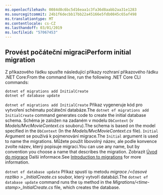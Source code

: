 ```yaml
---
ms.openlocfilehash: 0084d8c6bc5d16eaa1c3fa36d8aabb2aa31e1283
ms.sourcegitcommit: 24b1f6decbb17bb22a45166e5fdb0845c65af498
ms.translationtype: MT
ms.contentlocale: cs-CZ
ms.lasthandoff: 03/01/2019
ms.locfileid: "57067453"
---
```

<a name="cli"></a>
## <a name="perform-initial-migration"></a><span data-ttu-id="532f1-101">Provést počáteční migraci</span><span class="sxs-lookup"><span data-stu-id="532f1-101">Perform initial migration</span></span>

<span data-ttu-id="532f1-102">Z příkazového řádku spusťte následující příkazy rozhraní příkazového řádku .NET Core:</span><span class="sxs-lookup"><span data-stu-id="532f1-102">From the command line, run the following .NET Core CLI commands:</span></span>

```console
dotnet ef migrations add InitialCreate
dotnet ef database update
```

<span data-ttu-id="532f1-103">`dotnet ef migrations add InitialCreate` Příkaz vygeneruje kód pro vytvoření schématu počáteční databáze.</span><span class="sxs-lookup"><span data-stu-id="532f1-103">The `dotnet ef migrations add InitialCreate` command generates code to create the initial database schema.</span></span> <span data-ttu-id="532f1-104">Schéma je založen na zadaném v modelu `DbContext` (v *Models/MvcMovieContext.cs* souboru).</span><span class="sxs-lookup"><span data-stu-id="532f1-104">The schema is based on the model specified in the `DbContext` (In the *Models/MvcMovieContext.cs* file).</span></span> <span data-ttu-id="532f1-105">`Initial` Argument se používá k pojmenování migrace.</span><span class="sxs-lookup"><span data-stu-id="532f1-105">The `Initial` argument is used to name the migrations.</span></span> <span data-ttu-id="532f1-106">Můžete použít libovolný název, ale podle konvence zvolte název, který popisuje migraci.</span><span class="sxs-lookup"><span data-stu-id="532f1-106">You can use any name, but by convention you choose a name that describes the migration.</span></span> <span data-ttu-id="532f1-107">Zobrazit [Úvod do migrace](xref:data/ef-mvc/migrations#introduction-to-migrations) Další informace.</span><span class="sxs-lookup"><span data-stu-id="532f1-107">See [Introduction to migrations](xref:data/ef-mvc/migrations#introduction-to-migrations) for more information.</span></span>

<span data-ttu-id="532f1-108">`dotnet ef database update` Příkaz spustí `Up` metodu *migrace /\<časové razítko > _InitialCreate.cs* soubor, který vytvoří databázi.</span><span class="sxs-lookup"><span data-stu-id="532f1-108">The `dotnet ef database update` command runs the `Up` method in the *Migrations/\<time-stamp>_InitialCreate.cs* file, which creates the database.</span></span>
